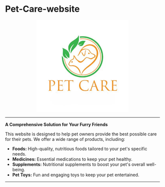 # Pet-Care-website

<div align="center">
  <img src="https://github.com/MeghanaNuwanthi/Pet-Care-website/blob/main/Petcare.jpg" alt="PetCare" width="300">
</div>

---

**A Comprehensive Solution for Your Furry Friends**

This website is designed to help pet owners provide the best possible care for their pets. We offer a wide range of products, including:

* **Foods:** High-quality, nutritious foods tailored to your pet's specific needs.
* **Medicines:** Essential medications to keep your pet healthy.
* **Supplements:** Nutritional supplements to boost your pet's overall well-being.
* **Pet Toys:** Fun and engaging toys to keep your pet entertained.

---
